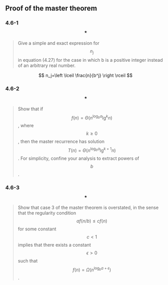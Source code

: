 ## Proof of the master theorem

### 4.6-1 $$\star$$

> Give a simple and exact expression for $$n_j$$ in equation (4.27) for the case in which b is a positive integer instead of an arbitrary real number.

$$
n_j=\left \lceil \frac{n}{b^j} \right \rceil
$$

### 4.6-2 $$\star$$

> Show that if $$f(n)=\Theta(n^{\log_ba}\lg^kn)$$, where $$k \ge 0$$, then the master recurrence has solution $$T(n)=\Theta(n^{\log_ba}\lg^{k+1}n)$$. For simplicity, confine your analysis to extract powers of $$b$$.

### 4.6-3 $$\star$$

> Show that case 3 of the master theorem is overstated, in the sense that the regularity condition $$af(n/b) \le cf(n)$$ for some constant $$c < 1$$ implies that there exists a constant $$\epsilon > 0$$ such that $$f(n)=\Omega(n^{\log_ba+\epsilon})$$.
